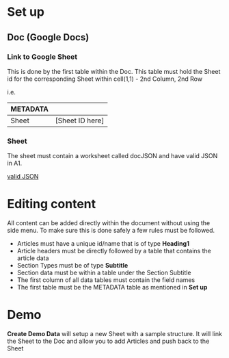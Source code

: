 # Set up
## Doc (Google Docs)
### Link to Google Sheet

This is done by the first table within the Doc. This table must hold the Sheet id for the corresponding Sheet within cell(1,1) - 2nd Column, 2nd Row

i.e.

| METADATA      |                 |
| ------------- | ----------------|
| Sheet         | [Sheet ID here] |


### Sheet
The sheet must contain a worksheet called docJSON and have valid JSON in A1. 

[valid JSON](https://github.com/IDEMSInternational/sidekick/blob/main/example/sheet.json)


# Editing content
All content can be added directly within the document without using the side menu. To make sure this is done safely a few rules must be followed.
- Articles must have a unique id/name that is of type **Heading1**
- Article headers must be directly followed by a table that contains the article data
- Section Types must be of type **Subtitle**
- Section data must be within a table under the Section Subtitle
- The first column of all data tables must contain the field names
- The first table must be the METADATA table as mentioned in **Set up**

# Demo 
**Create Demo Data** will setup a new Sheet with a sample structure. It will link the Sheet to the Doc and allow you to add Articles and push back to the Sheet


